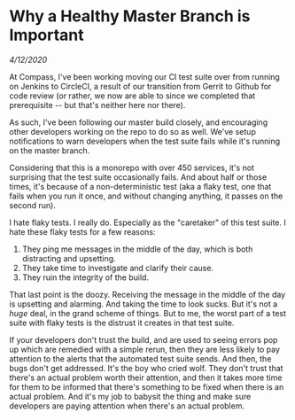 # Why a Healthy Master Branch is Important
_4/12/2020_

At Compass, I've been working moving our CI test suite over from running on Jenkins to CircleCI, a
result of our transition from Gerrit to Github for code review (or rather, we now are able to 
 since we completed that prerequisite -- but that's neither here nor there).

As such, I've been following our master build closely, and encouraging other developers working on
the repo to do so as well. We've setup notifications to warn developers when the test suite fails
while it's running on the master branch.

Considering that this is a monorepo with over 450 services, it's not surprising that the test suite
occasionally fails. And about half or those times, it's because of a non-deterministic test (aka
a flaky test, one that fails when you run it once, and without changing anything, it passes on the
second run).

I hate flaky tests. I really do. Especially as the "caretaker" of this test suite. I hate these 
flaky tests for a few reasons:
1. They ping me messages in the middle of the day, which is both distracting and upsetting.
2. They take time to investigate and clarify their cause.
3. They ruin the integrity of the build.

That last point is the doozy. Receiving the message in the middle of the day is upsetting and 
alarming. And taking the time to look sucks. But it's not a _huge_ deal, in the grand scheme of 
things. But to me, the worst part of a test suite with flaky tests is the distrust it creates in
that test suite. 

If your developers don't trust the build, and are used to seeing errors pop up which are remedied 
with a simple rerun, then they are less likely to pay attention to the alerts that the automated
test suite sends. And then, the bugs don't get addressed. It's the boy who cried wolf. They don't 
trust that there's an actual problem worth their attention, and then it takes more time for them
to be informed that there's something to be fixed when there is an actual problem. And it's my job
to babysit the thing and make sure developers are paying attention when there's an actual problem.
